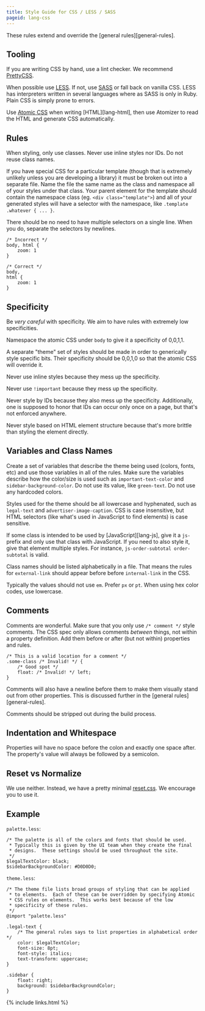 ```yaml
---
title: Style Guide for CSS / LESS / SASS
pageid: lang-css
---
```


These rules extend and override the [general rules][general-rules].


Tooling
-------

If you are writing CSS by hand, use a lint checker.  We recommend [PrettyCSS].

When possible use [LESS].  If not, use [SASS] or fall back on vanilla CSS.  LESS has interpreters written in several languages where as SASS is only in Ruby.  Plain CSS is simply prone to errors.

Use [Atomic CSS] when writing [HTML][lang-html], then use Atomizer to read the HTML and generate CSS automatically.


Rules
-----

When styling, only use classes.  Never use inline styles nor IDs.    Do not reuse class names.

If you have special CSS for a particular template (though that is extremely unlikely unless you are developing a library) it must be broken out into a separate file.  Name the file the same name as the class and namespace all of your styles under that class.  Your parent element for the template should contain the namespace class (eg. `<div class="template">`) and all of your generated styles will have a selector with the namespace, like `.template .whatever { ... }`.

There should be no need to have multiple selectors on a single line.  When you do, separate the selectors by newlines.

    /* Incorrect */
    body, html {
        zoom: 1
    }
    
    /* Correct */
    body,
    html {
        zoom: 1
    }


Specificity
-----------

Be *very careful* with specificity.  We aim to have rules with extremely low specificities.

Namespace the atomic CSS under `body` to give it a specificity of 0,0,1,1.

A separate "theme" set of styles should be made in order to generically style specific bits.  Their specificity should be 0,0,1,0 so that the atomic CSS will override it.

Never use inline styles because they mess up the specificity.

Never use `!important` because they mess up the specificity.

Never style by IDs because they also mess up the specificity.  Additionally, one is supposed to honor that IDs can occur only once on a page, but that's not enforced anywhere.

Never style based on HTML element structure because that's more brittle than styling the element directly.


Variables and Class Names
-------------------------

Create a set of variables that describe the theme being used (colors, fonts, etc) and use those variables in all of the rules.  Make sure the variables describe how the color/size is used such as `important-text-color` and `sidebar-background-color`.  Do not use its value, like `green-text`.  Do not use any hardcoded colors.

Styles used for the theme should be all lowercase and hyphenated, such as `legal-text` and `advertiser-image-caption`.  CSS is case insensitive, but HTML selectors (like what's used in JavaScript to find elements) is case sensitive.

If some class is intended to be used by [JavaScript][lang-js], give it a `js-` prefix and only use that class with JavaScript.  If you need to also style it, give that element multiple styles.  For instance, `js-order-subtotal order-subtotal` is valid.

Class names should be listed alphabetically in a file.  That means the rules for `external-link` should appear before before `internal-link` in the CSS.

Typically the values should not use `em`.  Prefer `px` or `pt`.  When using hex color codes, use lowercase.


Comments
--------

Comments are wonderful.  Make sure that you only use `/* comment */` style comments.  The CSS spec only allows comments *between* things, not within a property definition.  Add them before or after (but not within) properties and rules.

    /* This is a valid location for a comment */
    .some-class /* Invalid! */ {
        /* Good spot */
        float: /* Invalid! */ left;
    }

Comments will also have a newline before them to make them visually stand out from other properties.  This is discussed further in the [general rules][general-rules].

Comments should be stripped out during the build process.


Indentation and Whitespace
--------------------------

Properties will have no space before the colon and exactly one space after.  The property's value will always be followed by a semicolon.


Reset vs Normalize
------------------

We use neither.  Instead, we have a pretty minimal [reset.css](reset.css).  We encourage you to use it.


Example
-------

`palette.less`:

    /* The palette is all of the colors and fonts that should be used.
     * Typically this is given by the UI team when they create the final
     * designs.  These settings should be used throughout the site.
     */
    $legalTextColor: black;
    $sidebarBackgroundColor: #D0D0D0;

`theme.less`:

    /* The theme file lists broad groups of styling that can be applied
     * to elements.  Each of these can be overridden by specifying Atomic
     * CSS rules on elements.  This works best because of the low
     * specificity of these rules.
     */
    @import "palette.less"

    .legal-text {
        /* The general rules says to list properties in alphabetical order */
        color: $legalTextColor;
        font-size: 8pt;
        font-style: italics;
        text-transform: uppercase;
    }

    .sidebar {
        float: right;
        background: $sidebarBackgroundColor;
    }


[Atomic CSS]: http://acss.io/
[LESS]: http://lesscss.org/
[PrettyCSS]: https://github.com/fidian/PrettyCSS
[SASS]: http://sass-lang.com/

{% include links.html %}
